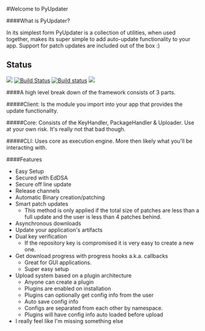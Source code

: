 #Welcome to PyUpdater


####What is PyUpdater?

In its simplest form PyUpdater is a collection of utilities, when used together, makes its super simple to add auto-update functionality to your app. Support for patch updates are included out of the box :)

## Status

[![](https://badge.fury.io/py/PyUpdater.svg)](http://badge.fury.io/py/PyUpdater)
[![Build Status](https://travis-ci.org/JMSwag/PyUpdater.svg?branch=master)](https://travis-ci.org/JMSwag/PyUpdater)
[![Build status](https://ci.appveyor.com/api/projects/status/6kex9r8i2625pw9u?svg=true)](https://ci.appveyor.com/project/JMSwag/pyupdater)
[![](https://requires.io/github/JMSwag/PyUpdater/requirements.svg?branch=master)](https://requires.io/github/JMSwag/PyUpdater/requirements/?branch=master)
<!-- [![Code Health](https://landscape.io/github/JMSwag/PyUpdater/master/landscape.svg?style=flat)](https://landscape.io/github/JMSwag/PyUpdater/master) -->

####A high level break down of the framework consists of 3 parts.

#####Client:
Is the module you import into your app that provides the update functionality.

#####Core:
Consists of the KeyHandler, PackageHandler & Uploader. Use at your own risk. It's really not that bad though.

#####CLI:
Uses core as execution engine. More then likely what you'll be interacting with.

####Features

- Easy Setup
- Secured with EdDSA
- Secure off line update
- Release channels
- Automatic Binary creation/patching
- Smart patch updates
    - This method is only applied if the total size of patches are less than a full update and the user is less than 4 patches behind.
- Asynchronous downloads
- Update your application's artifacts
- Dual key verification
    - If the repository key is compromised it is very easy to create a new one.
- Get download progress with progress hooks a.k.a. callbacks
    - Great for GUI applications.
    - Super easy setup
- Upload system based on a plugin architecture
    - Anyone can create a plugin
    - Plugins are enabled on installation
    - Plugins can optionally get config info from the user
    - Auto save config info
    - Configs are separated from each other by namespace.
    - Plugins will have config info auto loaded before upload
- I really feel like I'm missing something else
